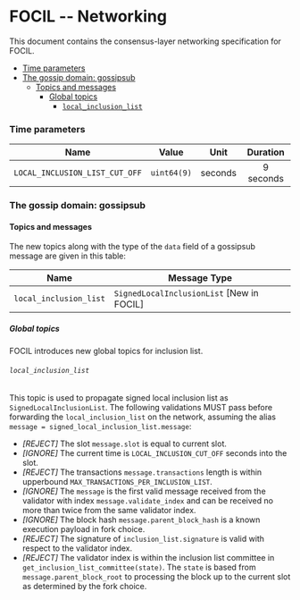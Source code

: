 # FOCIL -- Networking

This document contains the consensus-layer networking specification for FOCIL.

<!-- START doctoc generated TOC please keep comment here to allow auto update -->
<!-- DON'T EDIT THIS SECTION, INSTEAD RE-RUN doctoc TO UPDATE -->

- [Time parameters](#time-parameters)
- [The gossip domain: gossipsub](#the-gossip-domain-gossipsub)
  - [Topics and messages](#topics-and-messages)
    - [Global topics](#global-topics)
      - [`local_inclusion_list`](#local_inclusion_list)

<!-- END doctoc generated TOC please keep comment here to allow auto update -->

### Time parameters

| Name | Value | Unit | Duration |
| - | - | :-: | :-: |
| `LOCAL_INCLUSION_LIST_CUT_OFF` | `uint64(9)` | seconds | 9 seconds |


### The gossip domain: gossipsub

#### Topics and messages

The new topics along with the type of the `data` field of a gossipsub message are given in this table:

| Name                          | Message Type                                         |
|-------------------------------|------------------------------------------------------|
| `local_inclusion_list`    | `SignedLocalInclusionList` [New in FOCIL] |

##### Global topics

FOCIL introduces new global topics for inclusion list.

###### `local_inclusion_list`

This topic is used to propagate signed local inclusion list as `SignedLocalInclusionList`.
The following validations MUST pass before forwarding the `local_inclusion_list` on the network, assuming the alias `message = signed_local_inclusion_list.message`:

- _[REJECT]_ The slot `message.slot` is equal to current slot.
- _[IGNORE]_ The current time is `LOCAL_INCLUSION_CUT_OFF` seconds into the slot.
- _[REJECT]_ The transactions `message.transactions` length is within upperbound `MAX_TRANSACTIONS_PER_INCLUSION_LIST`.
- _[IGNORE]_ The `message` is the first valid message received from the validator with index `message.validate_index` and can be received no more than twice from the same validator index.
- _[IGNORE]_ The block hash `message.parent_block_hash` is a known execution payload in fork choice.
- _[REJECT]_ The signature of `inclusion_list.signature` is valid with respect to the validator index. 
- _[REJECT]_ The validator index is within the inclusion list committee in `get_inclusion_list_committee(state)`. The `state` is based from `message.parent_block_root` to processing the block up to the current slot as determined by the fork choice. 
